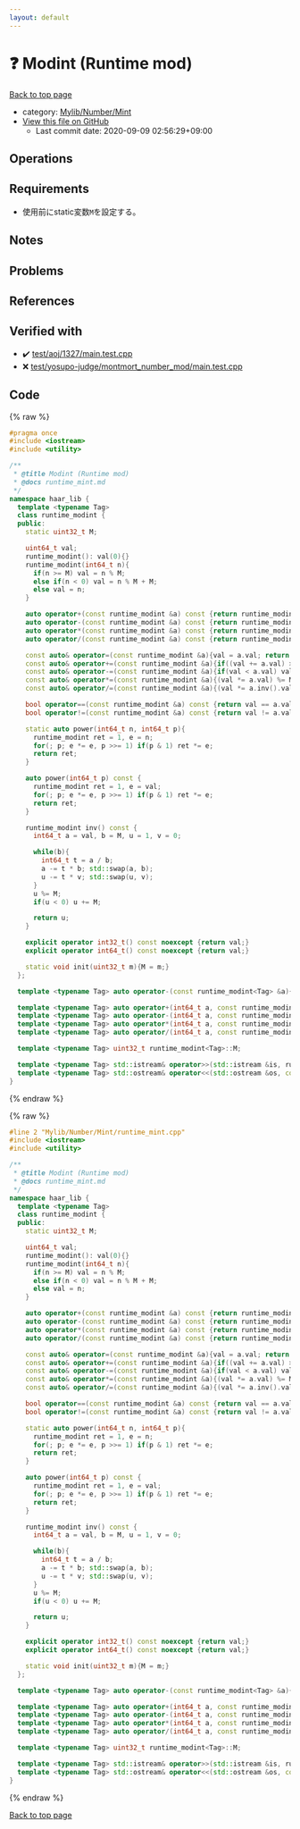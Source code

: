 ```yaml
---
layout: default
---
```


<!-- mathjax config similar to math.stackexchange -->
<script type="text/javascript" async
  src="https://cdnjs.cloudflare.com/ajax/libs/mathjax/2.7.5/MathJax.js?config=TeX-MML-AM_CHTML">
</script>
<script type="text/x-mathjax-config">
  MathJax.Hub.Config({
    TeX: { equationNumbers: { autoNumber: "AMS" }},
    tex2jax: {
      inlineMath: [ ['$','$'] ],
      processEscapes: true
    },
    "HTML-CSS": { matchFontHeight: false },
    displayAlign: "left",
    displayIndent: "2em"
  });
</script>

<script type="text/javascript" src="https://cdnjs.cloudflare.com/ajax/libs/jquery/3.4.1/jquery.min.js"></script>
<script src="https://cdn.jsdelivr.net/npm/jquery-balloon-js@1.1.2/jquery.balloon.min.js" integrity="sha256-ZEYs9VrgAeNuPvs15E39OsyOJaIkXEEt10fzxJ20+2I=" crossorigin="anonymous"></script>
<script type="text/javascript" src="../../../../assets/js/copy-button.js"></script>
<link rel="stylesheet" href="../../../../assets/css/copy-button.css" />


# :question: Modint (Runtime mod)

<a href="../../../../index.html">Back to top page</a>

* category: <a href="../../../../index.html#ed8374f4a8b62e2301eb75f9564224fe">Mylib/Number/Mint</a>
* <a href="{{ site.github.repository_url }}/blob/master/Mylib/Number/Mint/runtime_mint.cpp">View this file on GitHub</a>
    - Last commit date: 2020-09-09 02:56:29+09:00




## Operations

## Requirements

-  使用前にstatic変数`M`を設定する。

## Notes

## Problems

## References


## Verified with

* :heavy_check_mark: <a href="../../../../verify/test/aoj/1327/main.test.cpp.html">test/aoj/1327/main.test.cpp</a>
* :x: <a href="../../../../verify/test/yosupo-judge/montmort_number_mod/main.test.cpp.html">test/yosupo-judge/montmort_number_mod/main.test.cpp</a>


## Code

<a id="unbundled"></a>
{% raw %}
```cpp
#pragma once
#include <iostream>
#include <utility>

/**
 * @title Modint (Runtime mod)
 * @docs runtime_mint.md
 */
namespace haar_lib {
  template <typename Tag>
  class runtime_modint {
  public:
    static uint32_t M;

    uint64_t val;
    runtime_modint(): val(0){}
    runtime_modint(int64_t n){
      if(n >= M) val = n % M;
      else if(n < 0) val = n % M + M;
      else val = n;
    }

    auto operator+(const runtime_modint &a) const {return runtime_modint(val + a.val);}
    auto operator-(const runtime_modint &a) const {return runtime_modint(val - a.val);}
    auto operator*(const runtime_modint &a) const {return runtime_modint(val * a.val);}
    auto operator/(const runtime_modint &a) const {return runtime_modint(val * a.inv().val);}

    const auto& operator=(const runtime_modint &a){val = a.val; return *this;}
    const auto& operator+=(const runtime_modint &a){if((val += a.val) >= M) val -= M; return *this;}
    const auto& operator-=(const runtime_modint &a){if(val < a.val) val += M; val -= a.val; return *this;}
    const auto& operator*=(const runtime_modint &a){(val *= a.val) %= M; return *this;}
    const auto& operator/=(const runtime_modint &a){(val *= a.inv().val) %= M; return *this;}

    bool operator==(const runtime_modint &a) const {return val == a.val;}
    bool operator!=(const runtime_modint &a) const {return val != a.val;}

    static auto power(int64_t n, int64_t p){
      runtime_modint ret = 1, e = n;
      for(; p; e *= e, p >>= 1) if(p & 1) ret *= e;
      return ret;
    }

    auto power(int64_t p) const {
      runtime_modint ret = 1, e = val;
      for(; p; e *= e, p >>= 1) if(p & 1) ret *= e;
      return ret;
    }

    runtime_modint inv() const {
      int64_t a = val, b = M, u = 1, v = 0;

      while(b){
        int64_t t = a / b;
        a -= t * b; std::swap(a, b);
        u -= t * v; std::swap(u, v);
      }
      u %= M;
      if(u < 0) u += M;

      return u;
    }

    explicit operator int32_t() const noexcept {return val;}
    explicit operator int64_t() const noexcept {return val;}

    static void init(uint32_t m){M = m;}
  };

  template <typename Tag> auto operator-(const runtime_modint<Tag> &a){return runtime_modint(-a.val);}

  template <typename Tag> auto operator+(int64_t a, const runtime_modint<Tag> &b){return runtime_modint(a) + b;}
  template <typename Tag> auto operator-(int64_t a, const runtime_modint<Tag> &b){return runtime_modint(a) - b;}
  template <typename Tag> auto operator*(int64_t a, const runtime_modint<Tag> &b){return runtime_modint(a) * b;}
  template <typename Tag> auto operator/(int64_t a, const runtime_modint<Tag> &b){return runtime_modint(a) / b;}

  template <typename Tag> uint32_t runtime_modint<Tag>::M;

  template <typename Tag> std::istream& operator>>(std::istream &is, runtime_modint<Tag> &a){is >> a.val; return is;}
  template <typename Tag> std::ostream& operator<<(std::ostream &os, const runtime_modint<Tag> &a){os << a.val; return os;}
}

```
{% endraw %}

<a id="bundled"></a>
{% raw %}
```cpp
#line 2 "Mylib/Number/Mint/runtime_mint.cpp"
#include <iostream>
#include <utility>

/**
 * @title Modint (Runtime mod)
 * @docs runtime_mint.md
 */
namespace haar_lib {
  template <typename Tag>
  class runtime_modint {
  public:
    static uint32_t M;

    uint64_t val;
    runtime_modint(): val(0){}
    runtime_modint(int64_t n){
      if(n >= M) val = n % M;
      else if(n < 0) val = n % M + M;
      else val = n;
    }

    auto operator+(const runtime_modint &a) const {return runtime_modint(val + a.val);}
    auto operator-(const runtime_modint &a) const {return runtime_modint(val - a.val);}
    auto operator*(const runtime_modint &a) const {return runtime_modint(val * a.val);}
    auto operator/(const runtime_modint &a) const {return runtime_modint(val * a.inv().val);}

    const auto& operator=(const runtime_modint &a){val = a.val; return *this;}
    const auto& operator+=(const runtime_modint &a){if((val += a.val) >= M) val -= M; return *this;}
    const auto& operator-=(const runtime_modint &a){if(val < a.val) val += M; val -= a.val; return *this;}
    const auto& operator*=(const runtime_modint &a){(val *= a.val) %= M; return *this;}
    const auto& operator/=(const runtime_modint &a){(val *= a.inv().val) %= M; return *this;}

    bool operator==(const runtime_modint &a) const {return val == a.val;}
    bool operator!=(const runtime_modint &a) const {return val != a.val;}

    static auto power(int64_t n, int64_t p){
      runtime_modint ret = 1, e = n;
      for(; p; e *= e, p >>= 1) if(p & 1) ret *= e;
      return ret;
    }

    auto power(int64_t p) const {
      runtime_modint ret = 1, e = val;
      for(; p; e *= e, p >>= 1) if(p & 1) ret *= e;
      return ret;
    }

    runtime_modint inv() const {
      int64_t a = val, b = M, u = 1, v = 0;

      while(b){
        int64_t t = a / b;
        a -= t * b; std::swap(a, b);
        u -= t * v; std::swap(u, v);
      }
      u %= M;
      if(u < 0) u += M;

      return u;
    }

    explicit operator int32_t() const noexcept {return val;}
    explicit operator int64_t() const noexcept {return val;}

    static void init(uint32_t m){M = m;}
  };

  template <typename Tag> auto operator-(const runtime_modint<Tag> &a){return runtime_modint(-a.val);}

  template <typename Tag> auto operator+(int64_t a, const runtime_modint<Tag> &b){return runtime_modint(a) + b;}
  template <typename Tag> auto operator-(int64_t a, const runtime_modint<Tag> &b){return runtime_modint(a) - b;}
  template <typename Tag> auto operator*(int64_t a, const runtime_modint<Tag> &b){return runtime_modint(a) * b;}
  template <typename Tag> auto operator/(int64_t a, const runtime_modint<Tag> &b){return runtime_modint(a) / b;}

  template <typename Tag> uint32_t runtime_modint<Tag>::M;

  template <typename Tag> std::istream& operator>>(std::istream &is, runtime_modint<Tag> &a){is >> a.val; return is;}
  template <typename Tag> std::ostream& operator<<(std::ostream &os, const runtime_modint<Tag> &a){os << a.val; return os;}
}

```
{% endraw %}

<a href="../../../../index.html">Back to top page</a>

